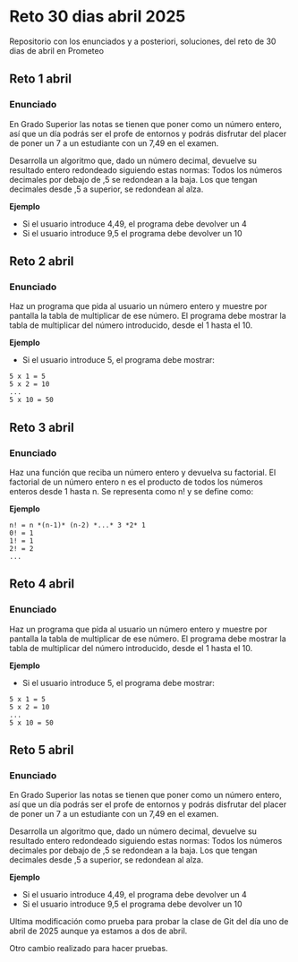 # Reto 30 dias abril 2025

Repositorio con los enunciados y a posteriori, soluciones, del reto de 30 dias de abril en Prometeo

## Reto 1 abril

### Enunciado

En Grado Superior las notas se tienen que poner como un número entero, así que un día podrás ser el profe de entornos y podrás disfrutar del placer de poner un 7 a un estudiante con un 7,49 en el examen.

Desarrolla un algoritmo que, dado un número decimal, devuelve su resultado entero redondeado siguiendo estas normas:
Todos los números decimales por debajo de ,5 se redondean a la baja.
Los que tengan decimales desde ,5 a superior, se redondean al alza.

**Ejemplo**

- Si el usuario introduce 4,49, el programa debe devolver un 4
- Si el usuario introduce 9,5 el programa debe devolver un 10

## Reto 2 abril

### Enunciado

Haz un programa que pida al usuario un número entero y muestre por pantalla la tabla de multiplicar de ese número.
El programa debe mostrar la tabla de multiplicar del número introducido, desde el 1 hasta el 10.

**Ejemplo**

- Si el usuario introduce 5, el programa debe mostrar:

```
5 x 1 = 5
5 x 2 = 10
...
5 x 10 = 50
```

## Reto 3 abril

### Enunciado

Haz una función que reciba un número entero y devuelva su factorial.
El factorial de un número entero n es el producto de todos los números enteros desde 1 hasta n. Se representa como n! y se define como:

**Ejemplo**

```
n! = n *(n-1)* (n-2) *...* 3 *2* 1
0! = 1
1! = 1
2! = 2
...
```

## Reto 4 abril

### Enunciado

Haz un programa que pida al usuario un número entero y muestre por pantalla la tabla de multiplicar de ese número.
El programa debe mostrar la tabla de multiplicar del número introducido, desde el 1 hasta el 10.

**Ejemplo**

- Si el usuario introduce 5, el programa debe mostrar:

```
5 x 1 = 5
5 x 2 = 10
...
5 x 10 = 50
```

## Reto 5 abril

### Enunciado

En Grado Superior las notas se tienen que poner como un número entero, así que un día podrás ser el profe de entornos y podrás disfrutar del placer de poner un 7 a un estudiante con un 7,49 en el examen.

Desarrolla un algoritmo que, dado un número decimal, devuelve su resultado entero redondeado siguiendo estas normas:
Todos los números decimales por debajo de ,5 se redondean a la baja.
Los que tengan decimales desde ,5 a superior, se redondean al alza.

**Ejemplo**

- Si el usuario introduce 4,49, el programa debe devolver un 4
- Si el usuario introduce 9,5 el programa debe devolver un 10

Ultima modificación como prueba para probar la clase de Git del día uno de abril de 2025 aunque ya estamos a dos de abril.

Otro cambio realizado para hacer pruebas. 